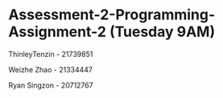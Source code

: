 # Assessment-2-Programming-Assignment-2 (Tuesday 9AM)
ThinleyTenzin - 21739851

Weizhe Zhao - 21334447

Ryan Singzon - 20712767
